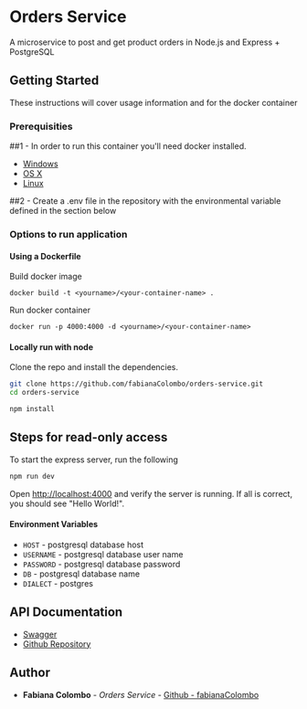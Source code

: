 # Orders Service
A microservice to post and get product orders in Node.js and Express + PostgreSQL

## Getting Started

These instructions will cover usage information and for the docker container 

### Prerequisities

##1 - In order to run this container you'll need docker installed.

* [Windows](https://docs.docker.com/windows/started)
* [OS X](https://docs.docker.com/mac/started/)
* [Linux](https://docs.docker.com/linux/started/)

##2 - Create a .env file in the repository with the environmental variable defined in the section below

### Options to run application

#### Using a Dockerfile

Build docker image

```shell
docker build -t <yourname>/<your-container-name> .
```

Run docker container

```shell
docker run -p 4000:4000 -d <yourname>/<your-container-name>
```

#### Locally run with node

Clone the repo and install the dependencies.

```bash
git clone https://github.com/fabianaColombo/orders-service.git
cd orders-service
```

```bash
npm install
```

## Steps for read-only access

To start the express server, run the following

```bash
npm run dev
```

Open [http://localhost:4000](http://localhost:4000) and verify the server is running. If all is correct, you should see "Hello World!".

#### Environment Variables

* `HOST` - postgresql database host
* `USERNAME` - postgresql database user name
* `PASSWORD` - postgresql database password
* `DB` - postgresql database name
* `DIALECT` - postgres


## API Documentation

* [Swagger](http://localhost:4000/api-docs/)
* [Github Repository](https://quay.io/repository/your/docker-repository)


## Author

* **Fabiana Colombo** - *Orders Service* - [Github - fabianaColombo](https://github.com/fabianaColombo)

